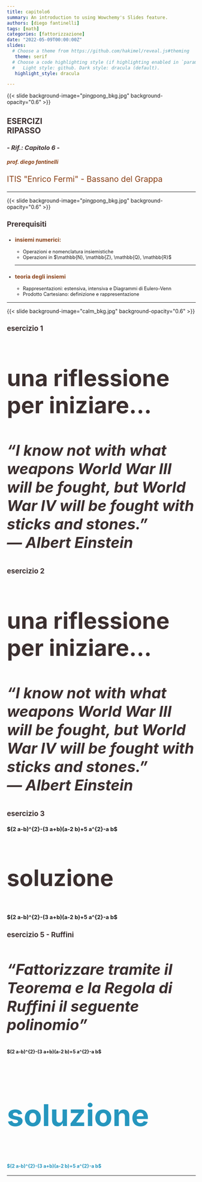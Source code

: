 ```yaml
---
title: capitolo6
summary: An introduction to using Wowchemy's Slides feature.
authors: [diego fantinelli]
tags: [math]
categories: [fattorizzazione]
date: "2022-05-09T00:00:00Z"
slides:
  # Choose a theme from https://github.com/hakimel/reveal.js#theming
   theme: serif
  # Choose a code highlighting style (if highlighting enabled in `params.toml`)
  #   Light style: github. Dark style: dracula (default).
   highlight_style: dracula

---
```


{{< slide background-image="pingpong_bkg.jpg" background-opacity="0.6" >}}

<section data-transition="convex">
  <h2 style="color:#3B2F2F" class="r-fit-text">ESERCIZI <br> RIPASSO</h2>
  <h3 style="color:#3B2F2F"><em>- Rif.: Capitolo 6 -</em></h3>
  <h5 style="color:#8A4117"><em>prof. diego fantinelli</em></h5>
  <p style="color:#8A4117; font-size:16pt">ITIS "Enrico Fermi" - Bassano del Grappa</p>
</section>

<!-- <section>
<img class="fragment" src="rettangolo.svg" style="opacity:0.8;filter:alpha(opacity=40);" width="100%">
</section> -->

<!-- prerequisiti-->
---

{{< slide background-image="pingpong_bkg.jpg" background-opacity="0.6" >}}

<section style="font-size:90%" data-transition="convex">
  <h2 style="color:#3B2F2F">Prerequisiti</h2>

  <ul class="fragment">
  <li class="fragment"><h3 style="color:#8A4117">insiemi numerici:</h3></li>
    <ul class="fragment">
      <li>Operazioni e nomenclatura insiemistiche</li>
      <li>Operazioni in $\mathbb{N}, \mathbb{Z}, \mathbb{Q}, \mathbb{R}$</li>
    </ul>
  <hr class="fragment" style="height:2px;border-width:0;color:gray;background-color:gray">
  <li class="fragment"><h3 style="color:#8A4117">teoria degli insiemi</h3></li>
    <ul class="fragment">
      <li>Rappresentazioni: estensiva, intensiva e Diagrammi di Eulero-Venn</li>
      <li>Prodotto Cartesiano: definizione e rappresentazione</li>
    </ul>
</section>

---

{{< slide background-image="calm_bkg.jpg" background-opacity="0.6" >}}

<section style="font-size:90%" data-transition="convex">
  <h2 style="color:#3B2F2F">esercizio 1</h2>

  <h3 class="fragment" style="color:#3B2F2F; font-size: 60px;">una riflessione per iniziare...</h3>
  <h3 class="fragment" style="color:#3B2F2F; font-size: 40px;"><em>“I know not with what weapons World War III will be fought, but World War IV will be fought with sticks and stones.”
  <br>&mdash; Albert Einstein</em></h3>
</section>

<section style="font-size:90%" data-transition="convex">
  <h2 style="color:#3B2F2F">esercizio 2</h2>

  <h3 class="fragment" style="color:#3B2F2F; font-size: 60px;">una riflessione per iniziare...</h3>
  <h3 class="fragment" style="color:#3B2F2F; font-size: 40px;"><em>“I know not with what weapons World War III will be fought, but World War IV will be fought with sticks and stones.”
  <br>&mdash; Albert Einstein</em></h3>
</section>

<section style="font-size:90%" data-transition="convex">
  <h2 style="color:#3B2F2F"; class="r-fit-text">esercizio 3</h2>

<h3 class="fragment"; class="r-fit-text">$(2 a-b)^{2}-(3 a+b)(a-2 b)+5 a^{2}-a b$</h3>

<h3 class="fragment" style="color:#3B2F2F; font-size: 60px;">soluzione</h3>

<h3 class="fragment"; class="r-fit-text">$(2 a-b)^{2}-(3 a+b)(a-2 b)+5 a^{2}-a b$</h3>
</section>

<section style="font-size:90%" data-transition="convex">
  <h2 style="color:#3B2F2F">esercizio 5 - Ruffini</h2>
  <h3 class="fragment" style="color:#3B2F2F; font-size: 40px;"><em>“Fattorizzare tramite il Teorema e la Regola di Ruffini il seguente polinomio”</em>
  <br>
  <h4 class="fragment">$(2 a-b)^{2}-(3 a+b)(a-2 b)+5 a^{2}-a b$</h4>
  <h3 class="fragment" style="color:#2596be; font-size: 80px;">soluzione</h3>
  <h4 style="color:#2596be"; class="fragment">$(2 a-b)^{2}-(3 a+b)(a-2 b)+5 a^{2}-a b$</h4>
</section>

---

<section data-background-color="#EDEDED">
  <img data-src="https://res.cloudinary.com/teepublic/image/private/s--TQXt20Pc--/t_Resized%20Artwork/c_fit,g_north_west,h_954,w_954/co_000000,e_outline:48/co_000000,e_outline:inner_fill:48/co_ffffff,e_outline:48/co_ffffff,e_outline:inner_fill:48/co_bbbbbb,e_outline:3:1000/c_mpad,g_center,h_1260,w_1260/b_rgb:eeeeee/c_limit,f_auto,h_630,q_90,w_630/v1588675429/production/designs/9818088_0.jpg">
</section>